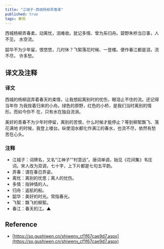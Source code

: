 ```yaml
---
title: "江城子·西城杨柳弄春柔"
published: true
tags: 秦观
---
```


西城杨柳弄春柔，动离忧，泪难收。犹记多情、曾为系归舟。碧野朱桥当日事，人不见，
水空流。

韶华不为少年留，恨悠悠，几时休？飞絮落花时候、一登楼。便作春江都是泪，流不尽，
许多愁。

## 译文及注释

### 译文

西城的杨柳逗弄着春天的柔情，让我想起离别时的忧伤，眼泪止不住的流。还记得当年你
为我拴着归来的小舟。绿色的原野，红色的小桥，是我们当时离别的情形。而如今你不
在，只有水在独自流淌。

美好的青春不为少年时停留，离别的苦恨，什么时候才能停止？等到柳絮飘飞、落花满地
的时候，我登上楼台。纵使泪水都化作满江的春水，也流不尽，依然有愁苦在心头。

### 注释

- 江城子：词牌名，又名“江神子”“村意远”。唐词单调，始见《花间集》韦庄词。宋人改为双调，七十字，上下片都是七句五平韵。
- 弄春：谓在春日弄姿。
- 离忧：离别的忧思；离人的忧伤。
- 多情：指钟情的人。
- 归舟：返航的船。
- 韶华：美好的时光。常指春光。
- 飞絮：飘飞的柳絮。
- 春江：春天的江。▲

## Reference

- [https://so.gushiwen.cn/shiwenv_cf1f67cae9d7.aspx](https://so.gushiwen.cn/shiwenv_cf1f67cae9d7.aspx)